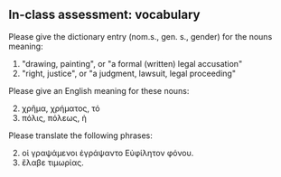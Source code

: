 ## In-class assessment: vocabulary


Please give the dictionary entry (nom.s., gen. s., gender) for the nouns meaning:

1. "drawing, painting", or "a formal (written) legal accusation"
1. "right, justice", or "a judgment, lawsuit, legal proceeding"

Please give an English meaning for these nouns: 

2. χρῆμα, χρήματος, τό
1. πόλις, πόλεως, ἡ


Please translate the following phrases:

2. οἱ γραψάμενοι ἐγράψαντο Εὐφίλητον φόνου.
1. ἔλαβε τιμωρίας.


